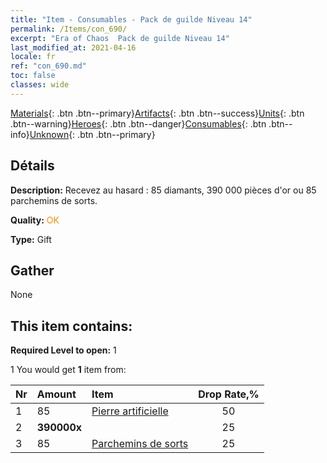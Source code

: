 ```yaml
---
title: "Item - Consumables - Pack de guilde Niveau 14"
permalink: /Items/con_690/
excerpt: "Era of Chaos  Pack de guilde Niveau 14"
last_modified_at: 2021-04-16
locale: fr
ref: "con_690.md"
toc: false
classes: wide
---
```

 [Materials](/fr/Items/){: .btn .btn--primary}[Artifacts](/fr/Items/Artifacts/){: .btn .btn--success}[Units](/fr/Items/Units/){: .btn .btn--warning}[Heroes](/fr/Items/Heroes/){: .btn .btn--danger}[Consumables](/fr/Items/Consumables/){: .btn .btn--info}[Unknown](/fr/Items/Unknown/){: .btn .btn--primary}

## Détails
 **Description:** Recevez au hasard : 85 diamants, 390 000 pièces d'or ou 85 parchemins de sorts.

 **Quality:** <span style="color: #FF8C00">OK</span>

 **Type:** Gift

## Gather

  None

## This item contains:

 **Required Level to open:** 1

 1 You would get **1** item  from:

  | Nr | Amount |     Item    | Drop Rate,% |
  |:---|:-------|:------------|:---------:|
  | 1 | 85 | [Pierre artificielle](/fr/Items/art_188/) | 50 | 
  | 2 |  **390000x** | <i class="fas fa-coins"/> | 25 | 
  | 3 | 85 | [Parchemins de sorts](/fr/Items/con_694/) | 25 | 
